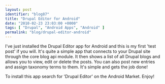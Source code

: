 ```yaml
---
layout: post
identifier: "blog87"
title: "Drupal Editor for Android"
date: "2010-02-23 23:03:00 +0000"
tags: [ "Drupal", "Android Apps", "Android" ]
permalink: "blog/drupal-editor-android"
---
```

I've just installed the Drupal Editor app for Android and this is my first 'test post' if you will. It's quite a simple app that connects to your Drupal site through the core blog api module. It then shows a list of all Drupal blogs and allows you to view, edit or delete the posts. You can also post new entries and assign taxonomy terms to them. It's simple and gets the job done!

To install this app search for 'Drupal Editor' on the Android Market. Enjoy!